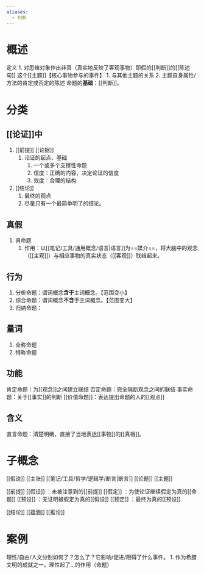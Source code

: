 ```yaml
---
aliases:
  - 判断
---
```

# 概述
定义
	1. 对思维对象作出非真（真实地反映了客观事物）即假的[[判断]]的[[陈述句]] 
这个[[主题]]【核心事物参与的事件】
	1. 与其他主题的关系
	2. 主题自身属性/方法的肯定或否定的陈述
命题的**基础**：[[判断]]。
# 分类
## [[论证]]中
1. [[前提]]  [[论据]] 
	1. 论证的起点、基础
		1. 一个或多个支撑性命题
		2. 信度：正确的内容，决定论证的信度
		3. 效度：合理的结构
2. [[结论]] 
	1. 最终的观点
	2. 尽量只有一个最简单明了的结论。
## 真假
1. 真命题
	1. 作用：以[[笔记/工具/通用概念/语言|语言]]为==媒介==，将大脑中的观念（[[主观]]）与相应事物的真实状态（[[客观]]）联结起来。
## 行为
1. 分析命题：谓词概念**含于**主词概念。【范围变小】
2. 综合命题：谓词概念**不含于**主词概念。【范围变大】
3. 归纳命题：
## 量词
1. 全称命题
2. 特称命题
## 功能
肯定命题：为[[观念]]之间建立联结
否定命题：完全隔断观念之间的联结
事实命题：关于[[事实]]的判断
[[价值命题]]：表达提出命题的人的[[观点]] 
## 含义
直言命题：清楚明确，直接了当地表达[[事物]]的[[真相]]。
# 子概念
[[假说]] 
[[主张]] 
[[笔记/工具/哲学/逻辑学/断言|断言]] 
[[论题]] 
[[主题]] 

[[前提]] 
[[假设]] ：未被注意到的[[前提]] 
[[假定]] ：为使论证继续假定为真的[[命题]] 
[[预设]] ：无证明被假定为真的[[假设]] 
[[预定]] ：最终为真的[[预设]] 

[[结论]] 
[[蕴涵]] 
[[推论]] 
# 案例
理性/自由/人文分别如何了？怎么了？它影响/促进/阻碍了什么事件。
	1. 作为希腊文明的成就之一，理性起了...的作用（命题）
